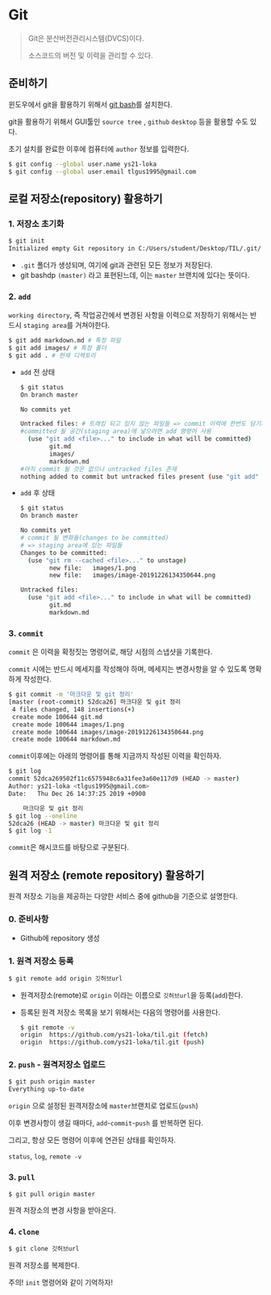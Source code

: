 # Git

> Git은 분산버전관리시스템(DVCS)이다.
>
> 소스코드의 버전 및 이력을 관리할 수 있다.



## 준비하기

윈도우에서 git을 활용하기 위해서 [git bash](https://gitforwindows.org)를 설치한다.

git을 활용하기 위해서 GUI툴인 `source tree` , `github` `desktop` 등을 활용할 수도 있다.

초기 설치를 완료한 이후에 컴퓨터에 `author` 정보를 입력한다.

```bash
$ git config --global user.name ys21-loka
$ git config --global user.email tlgus1995@gmail.com
```



## 로컬 저장소(repository) 활용하기



### 1. 저장소 초기화

```bash
$ git init
Initialized empty Git repository in C:/Users/student/Desktop/TIL/.git/
```

* `.git` 폴더가 생성되며, 여기에 git과 관련된 모든 정보가 저장된다.
* git bashdp `(master)` 라고 표현된느데, 이는 `master` 브랜치에 있다는 뜻이다.



### 2. `add`

`working directory`, 즉 작업공간에서 변경된 사항을 이력으로 저장하기 위해서는 반드시 `staging area`를 거쳐야한다. 

```bash
$ git add markdown.md # 특정 파일
$ git add images/ # 특정 폴더
$ git add . # 현재 디렉토리
```

* `add` 전 상태

  ```bash
  $ git status
  On branch master
  
  No commits yet
  
  Untracked files: # 트래킹 되고 있지 않는 파일들 => commit 이력에 한번도 담기지 않은 파일들
  #committed 될 공간(staging area)에 넣으려면 add 명령어 사용
    (use "git add <file>..." to include in what will be committed)
          git.md
          images/
          markdown.md
  #아직 commit 될 것은 없으나 untracked files 존재
  nothing added to commit but untracked files present (use "git add" to track)
  ```

* `add` 후 상태

  ```bash
  $ git status
  On branch master
  
  No commits yet
  # commit 될 변화들(changes to be committed)
  # => staging area에 있는 파일들
  Changes to be committed:
    (use "git rm --cached <file>..." to unstage)
          new file:   images/1.png
          new file:   images/image-20191226134350644.png
  
  Untracked files:
    (use "git add <file>..." to include in what will be committed)
          git.md
          markdown.md
  ```



### 3. `commit`

  `commit` 은 이력을 확정짓는 명령어로, 해당 시점의 스냅샷을 기록한다.

  `commit` 시에는 반드시 메세지를 작성해야 하며, 메세지는 변경사항을 알 수 있도록 명확하게 작성한다.

  ```bash
  $ git commit -m '마크다운 및 git 정리'
  [master (root-commit) 52dca26] 마크다운 및 git 정리
   4 files changed, 148 insertions(+)
   create mode 100644 git.md
   create mode 100644 images/1.png
   create mode 100644 images/image-20191226134350644.png
   create mode 100644 markdown.md
  ```

  `commit`이후에는 아래의 명령어를 통해 지금까지 작성된 이력을 확인하자.

  ```bash
  $ git log
  commit 52dca269502f11c6575948c6a31fee3a60e117d9 (HEAD -> master)
  Author: ys21-loka <tlgus1995@gmail.com>
  Date:   Thu Dec 26 14:37:25 2019 +0900
  
      마크다운 및 git 정리
  $ git log --oneline
  52dca26 (HEAD -> master) 마크다운 및 git 정리
  $ git log -1
  ```

  `commit`은 해시코드를 바탕으로 구분된다.



  ## 원격 저장소 (remote repository) 활용하기

  원격 저장소 기능을 제공하는 다양한 서비스 중에 github을 기준으로 설명한다.



  ### 0. 준비사항

  * Github에 repository 생성



  ### 1. 원격 저장소 등록

  ```bash
  $ git remote add origin 깃허브url
  ```

  * 원격저장소(remote)로 `origin` 이라는 이름으로 `깃허브url`을 등록(`add`)한다.
  
  * 등록된 원격 저장소 목록을 보기 위해서는 다음의 명령어를 사용한다.
  
    ```bash
    $ git remote -v
    origin  https://github.com/ys21-loka/til.git (fetch)
    origin  https://github.com/ys21-loka/til.git (push)
    ```



### 2. `push` - 원격저장소 업로드

```bash
$ git push origin master
Everything up-to-date
```

`origin` 으로 설정된 원격저장소에 `master`브랜치로 업로드(`push`)

이후 변경사항이 생길 때마다, `add`-`commit`-`push` 를 반복하면 된다.

그리고, 항상 모든 명령어 이후에 연관된 상태를 확인하자.

`status`, `log`, `remote -v`



### 3.  `pull`

```bash
$ git pull origin master
```

원격 저장소의 변경 사항을 받아온다.



### 4. `clone`

```bash
$ git clone 깃허브url
```

원격 저장소를 복제한다.

주의! `init` 명령어와 같이 기억하자!